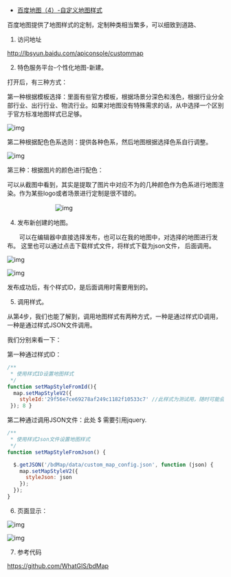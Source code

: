 - [百度地图（4）-自定义地图样式](https://www.cnblogs.com/googlegis/p/14680866.html)

百度地图提供了地图样式的定制，定制种类相当繁多，可以细致到道路、

1. 访问地址

http://lbsyun.baidu.com/apiconsole/custommap

2. 特色服务平台-个性化地图-新建。

打开后，有三种方式：

第一种根据模板选择：里面有些官方模板，根据场景分深色和浅色，根据行业分全部行业、出行行业、物流行业。如果对地图没有特殊需求的话，从中选择一个区别于官方标准地图样式已足够。

![img](https://img2020.cnblogs.com/blog/59231/202104/59231-20210420135937752-209126397.png)

第二种根据配色色系选则：提供各种色系，然后地图根据选择色系自行调整。

![img](https://img2020.cnblogs.com/blog/59231/202104/59231-20210420140013971-612630860.png)

第三种：根据图片的颜色进行配色：

可以从截图中看到，其实是提取了图片中对应不为的几种颜色作为色系进行地图渲染。作为某些logo或者场景进行定制是很不错的。

　　　　　　　　![img](https://img2020.cnblogs.com/blog/59231/202104/59231-20210420140408016-1551794130.png)

4. 发布新创建的地图。

　　可以在编辑器中直接选择发布，也可以在我的地图中，对选择的地图进行发布。 这里也可以通过点击下载样式文件，将样式下载为json文件， 后面调用。

![img](https://img2020.cnblogs.com/blog/59231/202104/59231-20210420140730763-334629355.png)

![img](https://img2020.cnblogs.com/blog/59231/202104/59231-20210420140820127-298447034.png)

发布成功后，有个样式ID，是后面调用时需要用到的。

5. 调用样式。

 从第4步，我们也能了解到，调用地图样式有两种方式，一种是通过样式ID调用，一种是通过样式JSON文件调用。

我们分别来看一下：

 第一种通过样式ID：

```js
/**
 * 使用样式ID设置地图样式
 */
function setMapStyleFromId(){
  map.setMapStyleV2({
    styleId:'29f56e7ce69278af249c1182f10533c7' //此样式为测试用，随时可能会被删除，请修改为自己的ID
 }); 8 }
```

第二种通过调用JSON文件：此处 $ 需要引用jquery.

```js
/**
 * 使用样式Json文件设置地图样式
 */
function setMapStyleFromJson() {

  $.getJSON('/bdMap/data/custom_map_config.json', function (json) {
    map.setMapStyleV2({
      styleJson: json
    });
  });
}
```

6. 页面显示：

![img](https://img2020.cnblogs.com/blog/59231/202104/59231-20210420141634518-152560067.png)

 

![img](https://img2020.cnblogs.com/blog/59231/202104/59231-20210420141703354-2071924898.png)

7. 参考代码

https://github.com/WhatGIS/bdMap

